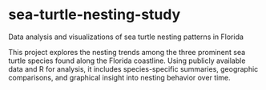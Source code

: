 # sea-turtle-nesting-study
Data analysis and visualizations of sea turtle nesting patterns in Florida

This project explores the nesting trends among the three prominent sea turtle species found along the Florida coastline.  Using publicly available data and R for analysis, it includes species-specific summaries, geographic comparisons, and graphical insight into nesting behavior over time. 
